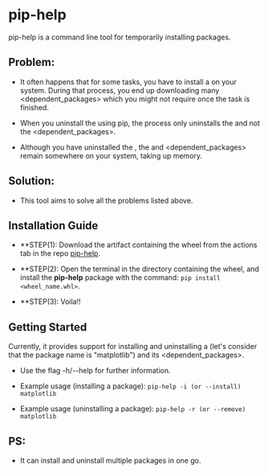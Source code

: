 # pip-help
pip-help is a command line tool for temporarily installing packages.

## Problem:
- It often happens that for some tasks, you have to install a <package> on your system. During that process, you end up downloading many <dependent_packages> which you might not require once the task is finished.

- When you uninstall the <package> using pip, the process only uninstalls the <package> and not the <dependent_packages>.

- Although you have uninstalled the <package>, the <cache> and <dependent_packages> remain somewhere on your system, taking up memory.

## Solution:
- This tool aims to solve all the problems listed above.

## Installation Guide
- **STEP(1): Download the artifact containing the wheel from the actions tab in the repo [pip-help](https://github.com/Lokesh-pawar/pip-help).

- **STEP(2): Open the terminal in the directory containing the wheel, and install the **pip-help** package with the command: `pip install <wheel_name.whl>`.

- **STEP(3): Voila!!

## Getting Started
Currently, it provides support for installing and uninstalling a <package> (let's consider that the package name is "matplotlib") and its <dependent_packages>.

- Use the flag -h/--help for further information.

- Example usage (installing a package): `pip-help -i (or --install) matplotlib`

- Example usage (uninstalling a package): `pip-help -r (or --remove) matplotlib`

## PS:
- It can install and uninstall multiple packages in one go.